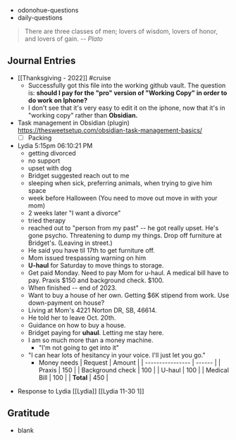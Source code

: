 - odonohue-questions
- daily-questions

> There are three classes of men; lovers of wisdom, lovers of honor, and lovers of gain.
> -- <cite>Plato</cite>

## Journal Entries
-  [[Thanksgiving - 2022]] #cruise 
	- Successfully got this file into the working github vault. The question is: **should I pay for the "pro" version of "Working Copy" in order to do work on Iphone?**
	- I don't see that it's very easy to edit it on the iphone, now that it's in "working copy" rather than **Obsidian.**
- Task management in Obsidian (plugin) https://thesweetsetup.com/obsidian-task-management-basics/
	- [ ] Packing
- Lydia 5:15pm  06:10:21 PM
	- getting divorced
	- no support
	- upset with dog
	- Bridget suggested reach out to me
	- sleeping when sick, preferring animals, when trying to give him space
	- week before Halloween (You need to move out move in with your mom) 
	- 2 weeks later "I want a divorce"
	- tried therapy
	- reached out to "person from my past" -- he got really upset. He's gone psycho. Threatening to dump my things. Drop off furniture at Bridget's. (Leaving in street.) 
	- He said you have til 17th to get furniture off.
	- Mom issued trespassing warning on him
	- **U-haul** for Saturday to move things to storage.
	- Get paid Monday. Need to pay Mom for u-haul. A medical bill have to pay. Praxis $150 and background check. $100.
	- When finished -- end of 2023.
	- Want to buy a house of her own. Getting $6K stipend from work. Use down-payment on house?
	- Living at Mom's 4221 Norton DR, SB, 46614.
	- He told her to leave Oct. 20th.
	- Guidance on how to buy a house.
	-  Bridget paying for **uhaul**. Letting me stay here.
	- I am so much more than a money machine.
		- "I'm not going to get into it"
	- "I can hear lots of hesitancy in your voice. I'll just let you go."
		- Money needs
| Request          | Amount |
| ---------------- | ------ |
| Praxis           | 150    |
| Background check | 100    |
| U-haul            | 100    |
| Medical Bill     | 100    |
| **Total**        | 450    |
<!-- TBLFM: @>$2=sum(@I..@-1) -->
- Response to Lydia [[Lydia]]
  [[Lydia 11-30 1]]
## Gratitude
- blank


